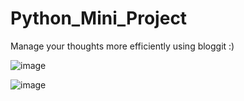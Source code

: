 # Python_Mini_Project

Manage your thoughts more efficiently using bloggit :)

![image](https://user-images.githubusercontent.com/48467821/103133814-90b83580-46d2-11eb-86a4-657c9ff97672.png)

![image](https://user-images.githubusercontent.com/48467821/103133826-afb6c780-46d2-11eb-8123-5bc07509e4f4.png)

